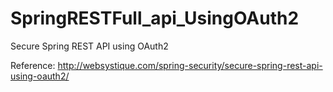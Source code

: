 # SpringRESTFull_api_UsingOAuth2

Secure Spring REST API using OAuth2

Reference:  http://websystique.com/spring-security/secure-spring-rest-api-using-oauth2/
